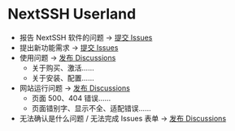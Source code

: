 # NextSSH Userland

- 报告 NextSSH 软件的问题 -> [提交 Issues](https://github.com/codemutex/NextSSH-userland/issues)
- 提出新功能需求 -> [提交 Issues](https://github.com/codemutex/NextSSH-userland/issues)
- 使用问题 -> [发布 Discussions](https://github.com/codemutex/NextSSH-userland/discussions)
    - 关于购买、激活……
    - 关于安装、配置……
- 网站运行问题 -> [发布 Discussions](https://github.com/codemutex/NextSSH-userland/discussions)
    - 页面 500、404 错误……
    - 页面错别字、显示不全、适配错误……
- 无法确认是什么问题 / 无法完成 Issues 表单 -> [发布 Discussions](https://github.com/codemutex/NextSSH-userland/discussions)